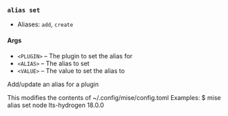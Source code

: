 ### `alias set`

* Aliases: `add`, `create`
#### Args

* `<PLUGIN>` – The plugin to set the alias for
* `<ALIAS>` – The alias to set
* `<VALUE>` – The value to set the alias to

Add/update an alias for a plugin

This modifies the contents of ~/.config/mise/config.toml
Examples:
  $ mise alias set node lts-hydrogen 18.0.0
